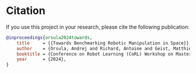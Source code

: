 # Citation

If you use this project in your research, please cite the following publication:

```bibtex
@inproceedings{orsula2024towards,
    title     = {{Towards Benchmarking Robotic Manipulation in Space}},
    author    = {Orsula, Andrej and Richard, Antoine and Geist, Matthieu and Olivares-Mendez, Miguel and Martinez, Carol},
    booktitle = {Conference on Robot Learning (CoRL) Workshop on Mastering Robot Manipulation in a World of Abundant Data},
    year      = {2024},
}
```
